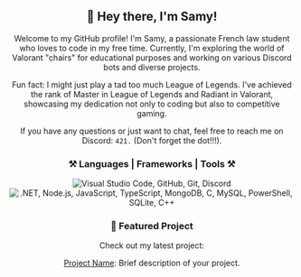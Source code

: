 <div align="center">
  <h2>👋 Hey there, I'm Samy!</h2>

  <p>
    Welcome to my GitHub profile! I'm Samy, a passionate French law student who loves to code in my free time. Currently, I'm exploring the world of Valorant "chairs" for educational purposes and working on various Discord bots and diverse projects.
  </p>

  <p>
    Fun fact: I might just play a tad too much League of Legends. I've achieved the rank of Master in League of Legends and Radiant in Valorant, showcasing my dedication not only to coding but also to competitive gaming.
  </p>

  <p>
    If you have any questions or just want to chat, feel free to reach me on Discord: <code>421.</code> (Don't forget the dot!!!).
  </p>

  <h3>⚒️ Languages | Frameworks | Tools ⚒️</h3>

  <p>
    <img src="https://skillicons.dev/icons?i=vscode,github,git,discord" alt="Visual Studio Code, GitHub, Git, Discord" />
    <img src="https://skillicons.dev/icons?i=dotnet,nodejs,javascript,typescript,mongodb,c,mysql,powershell,sqlite,cpp" alt=".NET, Node.js, JavaScript, TypeScript, MongoDB, C, MySQL, PowerShell, SQLite, C++" />
  </p>

  <h3>🚀 Featured Project</h3>

  <p>
    Check out my latest project:
  </p>

  <!-- Replace the link and description with your own project details -->
  <p>
    <a href="link-to-your-project">Project Name</a>: Brief description of your project.
  </p>
</div>
